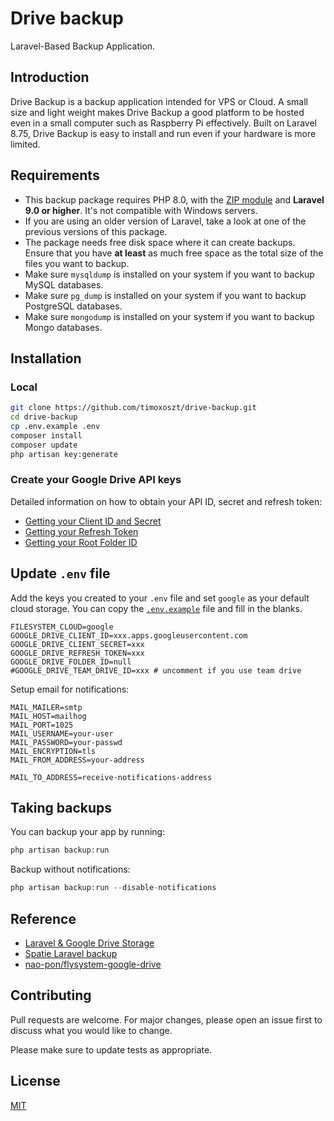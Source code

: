 # Drive backup

Laravel-Based Backup Application.

## Introduction
Drive Backup is a backup application intended for VPS or Cloud. A small size and light weight makes Drive Backup a good platform to be hosted even in a small computer such as Raspberry Pi effectively. Built on Laravel 8.75, Drive Backup is easy to install and run even if your hardware is more limited.

## Requirements
- This backup package requires PHP 8.0, with the [ZIP module](https://www.php.net/manual/en/book.zip.php) and <b>Laravel 9.0 or higher</b>. It's not compatible with Windows servers.
- If you are using an older version of Laravel, take a look at one of the previous versions of this package.
- The package needs free disk space where it can create backups. Ensure that you have <b>at least</b> as much free space as the total size of the files you want to backup.
- Make sure `mysqldump` is installed on your system if you want to backup MySQL databases.
- Make sure `pg_dump` is installed on your system if you want to backup PostgreSQL databases.
- Make sure `mongodump` is installed on your system if you want to backup Mongo databases.
## Installation
### Local
```bash
git clone https://github.com/timoxoszt/drive-backup.git
cd drive-backup
cp .env.example .env
composer install
composer update
php artisan key:generate
```
### Create your Google Drive API keys
Detailed information on how to obtain your API ID, secret and refresh token:

-   [Getting your Client ID and Secret](https://github.com/ivanvermeyen/laravel-google-drive-demo/blob/master/README/1-getting-your-dlient-id-and-secret.md)
-   [Getting your Refresh Token](https://github.com/ivanvermeyen/laravel-google-drive-demo/blob/master/README/2-getting-your-refresh-token.md)
-   [Getting your Root Folder ID](https://github.com/ivanvermeyen/laravel-google-drive-demo/blob/master/README/3-getting-your-root-folder-id.md)

## Update `.env` file

Add the keys you created to your `.env` file and set `google` as your default cloud storage. You can copy the [`.env.example`](.env.example) file and fill in the blanks.

```
FILESYSTEM_CLOUD=google
GOOGLE_DRIVE_CLIENT_ID=xxx.apps.googleusercontent.com
GOOGLE_DRIVE_CLIENT_SECRET=xxx
GOOGLE_DRIVE_REFRESH_TOKEN=xxx
GOOGLE_DRIVE_FOLDER_ID=null
#GOOGLE_DRIVE_TEAM_DRIVE_ID=xxx # uncomment if you use team drive
```
Setup email for notifications:
```
MAIL_MAILER=smtp
MAIL_HOST=mailhog
MAIL_PORT=1025
MAIL_USERNAME=your-user
MAIL_PASSWORD=your-passwd
MAIL_ENCRYPTION=tls
MAIL_FROM_ADDRESS=your-address

MAIL_TO_ADDRESS=receive-notifications-address
```
## Taking backups
You can backup your app by running:
```php
php artisan backup:run
```
Backup without notifications:
```php
php artisan backup:run --disable-notifications
```
## Reference
- [Laravel & Google Drive Storage](https://github.com/ivanvermeyen/laravel-google-drive-demo)
- [Spatie Laravel backup](https://spatie.be/docs/laravel-backup/v8/introduction)
- [nao-pon/flysystem-google-drive](https://packagist.org/packages/nao-pon/flysystem-google-drive)
## Contributing
Pull requests are welcome. For major changes, please open an issue first to discuss what you would like to change.

Please make sure to update tests as appropriate.

## License
[MIT](https://choosealicense.com/licenses/mit/)
